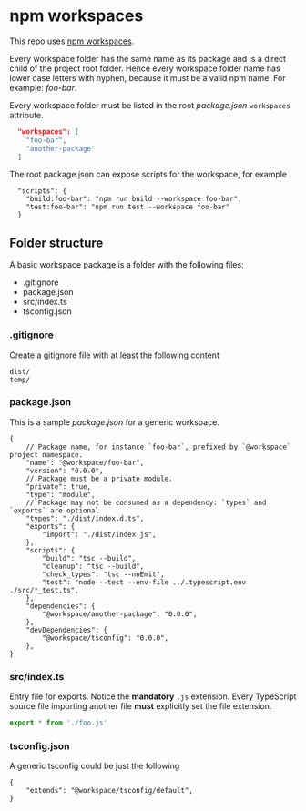 # npm workspaces

This repo uses [npm workspaces](https://docs.npmjs.com/cli/v8/using-npm/workspaces).

Every workspace folder has the same name as its package and is a direct child of the project root folder.
Hence every workspace folder name has lower case letters with hyphen, because it must be a valid npm name. For example: _foo-bar_.

Every workspace folder must be listed in the root _package.json_ `workspaces` attribute.

```json
  "workspaces": [
    "foo-bar",
    "another-package"
  ]
```

The root package.json can expose scripts for the workspace, for example

```jsonc
  "scripts": {
    "build:foo-bar": "npm run build --workspace foo-bar",
    "test:foo-bar": "npm run test --workspace foo-bar"
  }
```

## Folder structure

A basic workspace package is a folder with the following files:

- .gitignore
- package.json
- src/index.ts
- tsconfig.json

### .gitignore

Create a gitignore file with at least the following content

    dist/
    temp/

### package.json

This is a sample _package.json_ for a generic workspace.

```jsonc
{
	// Package name, for instance `foo-bar`, prefixed by `@workspace` project namespace.
	"name": "@workspace/foo-bar",
	"version": "0.0.0",
	// Package must be a private module.
	"private": true,
	"type": "module",
	// Package may not be consumed as a dependency: `types` and `exports` are optional
	"types": "./dist/index.d.ts",
	"exports": {
		"import": "./dist/index.js",
	},
	"scripts": {
		"build": "tsc --build",
		"cleanup": "tsc --build",
		"check_types": "tsc --noEmit",
		"test": "node --test --env-file ../.typescript.env ./src/*_test.ts",
	},
	"dependencies": {
		"@workspace/another-package": "0.0.0",
	},
	"devDependencies": {
		"@workspace/tsconfig": "0.0.0",
	},
}
```

### src/index.ts

Entry file for exports. Notice the **mandatory** `.js` extension.
Every TypeScript source file importing another file **must** explicitly set the file
extension.

```ts
export * from './foo.js'
```

### tsconfig.json

A generic tsconfig could be just the following

```jsonc
{
	"extends": "@workspace/tsconfig/default",
}
```
